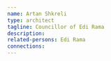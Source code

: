 ```yaml
---
name: Artan Shkreli
type: architect
tagline: Councillor of Edi Rama
description:
related-persons: Edi Rama
connections: 
---
```


